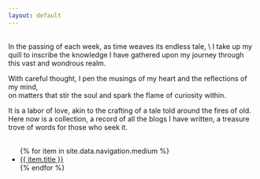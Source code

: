 ```yaml
---
layout: default
---
```


<br />
In the passing of each week, as time weaves its endless tale, \
I take up my quill to inscribe the knowledge I have gathered upon my journey through this vast and wondrous realm. 

With careful thought, I pen the musings of my heart and the reflections of my mind,\
on matters that stir the soul and spark the flame of curiosity within. 
 
It is a labor of love, akin to the crafting of a tale told around the fires of old.\
Here now is a collection, a record of all the blogs I have written, a treasure trove of words for those who seek it.
<br />
<br />

<ul class="medium-article-list">
    {% for item in site.data.navigation.medium %}
    <li>
        <a href="{{ item.permalink | strip}}">{{ item.title }}</a>
    </li>
    {% endfor %}
</ul>